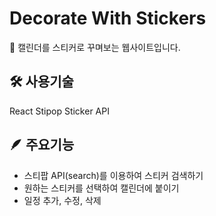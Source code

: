 # Decorate With Stickers

🙌 캘린더를 스티커로 꾸며보는 웹사이트입니다.

## 🛠️ 사용기술

React
Stipop Sticker API

## 🪶 주요기능

- 스티팝 API(search)를 이용하여 스티커 검색하기
- 원하는 스티커를 선택하여 캘린더에 붙이기
- 일정 추가, 수정, 삭제
